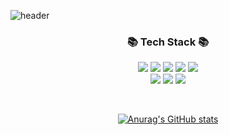 ![header](https://capsule-render.vercel.app/api?type=waving&color=gradient&height=200&animation=fadeIn&section=footer&text=🇰🇷🙋🏻‍♂ParkYoDo's%20Gitgub️🖥️💻&fontAlignX=50&fontAlignY=70&fontSize=50)
<br>

<h3 align="center">📚  Tech Stack 📚 </h3>
<p align="center">
<img src="https://img.shields.io/badge/HTML-E34F26?style=for-the-badge&logo=HTML5&logoColor=white">
<img src="https://img.shields.io/badge/CSS-1572B6?style=for-the-badge&logo=CSS3&logoColor=white">
<img src="https://img.shields.io/badge/JAVASCRIPT-F7DF1E?style=for-the-badge&logo=JavaScript&logoColor=white">
<img src="https://img.shields.io/badge/REACT-61DAFB?style=for-the-badge&logo=React&logoColor=white">
<img src="https://img.shields.io/badge/REDUX-764ABC?style=for-the-badge&logo=Redux&logoColor=white"><br>
<img src="https://img.shields.io/badge/TYPESCRIPT-007FFF?style=for-the-badge&logo=TYPESCRIPT&logoColor=white">
<img src="https://img.shields.io/badge/Bootstrap-7952B3?style=for-the-badge&logo=Bootstrap&logoColor=white">
<img src="https://img.shields.io/badge/Styled_component-DB7093?style=for-the-badge&logo=styled-components&logoColor=white">
</p>
<br>

<div align="center">
  
[![Anurag's GitHub stats](https://github-readme-stats.vercel.app/api?username=ParkYoDo)](https://github.com/anuraghazra/github-readme-stats)
</div>




